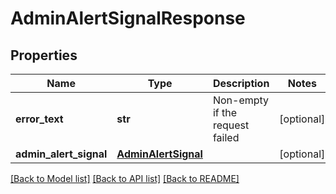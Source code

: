# AdminAlertSignalResponse

## Properties
Name | Type | Description | Notes
------------ | ------------- | ------------- | -------------
**error_text** | **str** | Non-empty if the request failed | [optional] 
**admin_alert_signal** | [**AdminAlertSignal**](AdminAlertSignal.md) |  | [optional] 

[[Back to Model list]](../README.md#documentation-for-models) [[Back to API list]](../README.md#documentation-for-api-endpoints) [[Back to README]](../README.md)



